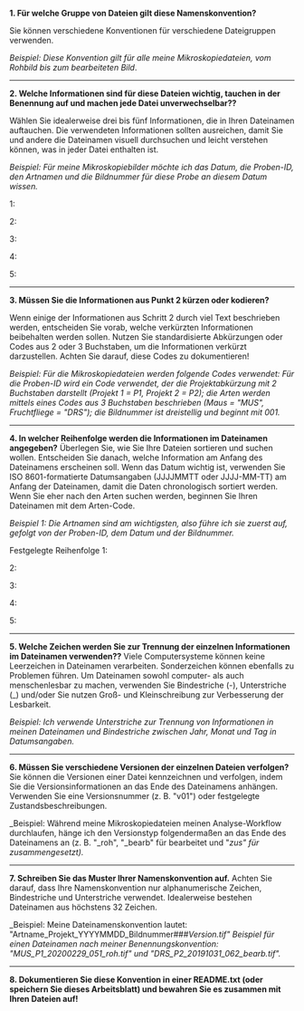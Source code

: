 **1. Für welche Gruppe von Dateien gilt diese Namenskonvention?**

Sie können verschiedene Konventionen für verschiedene Dateigruppen verwenden.

_Beispiel: Diese Konvention gilt für alle meine Mikroskopiedateien, vom Rohbild bis zum bearbeiteten Bild_.



---
**2. Welche Informationen sind für diese Dateien wichtig, tauchen in der Benennung auf und machen jede Datei unverwechselbar??**

Wählen Sie idealerweise drei bis fünf Informationen, die in Ihren Dateinamen auftauchen. Die verwendeten Informationen sollten ausreichen, damit Sie und andere die Dateinamen visuell durchsuchen und leicht verstehen können, was in jeder Datei enthalten ist.

_Beispiel: Für meine Mikroskopiebilder möchte ich das Datum, die Proben-ID, den Artnamen und die Bildnummer für diese Probe an diesem Datum wissen._

1:

2:

3:

4:

5:

---

**3. Müssen Sie die Informationen aus Punkt 2 kürzen oder kodieren?**

Wenn einige der Informationen aus Schritt 2 durch viel Text beschrieben werden, entscheiden Sie vorab, welche verkürzten Informationen beibehalten werden sollen. Nutzen Sie standardisierte Abkürzungen oder Codes aus 2 oder 3 Buchstaben, um die Informationen verkürzt darzustellen. Achten Sie darauf, diese Codes zu dokumentieren!

_Beispiel: Für die Mikroskopiedateien werden folgende Codes verwendet: Für die Proben-ID wird ein Code verwendet, der die Projektabkürzung mit 2 Buchstaben darstellt (Projekt 1 = P1, Projekt 2 = P2); die Arten werden mittels eines Codes aus 3 Buchstaben beschrieben (Maus = "MUS", Fruchtfliege = "DRS"); die Bildnummer ist dreistellig und beginnt mit 001._



---

**4. In welcher Reihenfolge werden die Informationen im Dateinamen angegeben?**
Überlegen Sie, wie Sie Ihre Dateien sortieren und suchen wollen. Entscheiden Sie danach, welche Information am Anfang des Dateinamens erscheinen soll. Wenn das Datum wichtig ist, verwenden Sie ISO 8601-formatierte Datumsangaben (JJJJMMTT oder JJJJ-MM-TT) am Anfang der Dateinamen, damit die Daten chronologisch sortiert werden. Wenn Sie eher nach den Arten suchen werden, beginnen Sie Ihren Dateinamen mit dem Arten-Code.

_Beispiel 1: Die Artnamen sind am wichtigsten, also führe ich sie zuerst auf, gefolgt von der Proben-ID, dem Datum und der Bildnummer._

Festgelegte Reihenfolge
1:

2:

3:

4:

5:

---

**5. Welche Zeichen werden Sie zur Trennung der einzelnen Informationen im Dateinamen verwenden??**
Viele Computersysteme können keine Leerzeichen in Dateinamen verarbeiten. Sonderzeichen können ebenfalls zu Problemen führen. Um Dateinamen sowohl computer- als auch menschenlesbar zu machen, verwenden Sie Bindestriche (-), Unterstriche (_) und/oder Sie nutzen Groß- und Kleinschreibung zur Verbesserung der Lesbarkeit.

_Beispiel: Ich verwende Unterstriche zur Trennung von Informationen in meinen Dateinamen und Bindestriche zwischen Jahr, Monat und Tag in Datumsangaben._




---

**6. Müssen Sie verschiedene Versionen der einzelnen Dateien verfolgen?**
Sie können die Versionen einer Datei kennzeichnen und verfolgen, indem Sie die Versionsinformationen an das Ende des Dateinamens anhängen. Verwenden Sie eine Versionsnummer (z. B. "v01") oder festgelegte Zustandsbeschreibungen.

_Beispiel: Während meine Mikroskopiedateien meinen Analyse-Workflow durchlaufen, hänge ich den Versionstyp folgendermaßen an das Ende des Dateinamens an (z. B. "_roh", "_bearb" für bearbeitet und "_zus" für zusammengesetzt)._




---

**7. Schreiben Sie das Muster Ihrer Namenskonvention auf.**
Achten Sie darauf, dass Ihre Namenskonvention nur alphanumerische Zeichen, Bindestriche und Unterstriche verwendet. Idealerweise bestehen Dateinamen aus höchstens 32 Zeichen.

_Beispiel: Meine Dateinamenskonvention lautet: "Artname_Projekt_YYYYMMDD_Bildnummer###_Version.tif"
Beispiel für einen Dateinamen nach meiner Benennungskonvention: "MUS_P1_20200229_051_roh.tif" und "DRS_P2_20191031_062_bearb.tif"._


---

**8. Dokumentieren Sie diese Konvention in einer README.txt (oder speichern Sie dieses Arbeitsblatt) und bewahren Sie es zusammen mit Ihren Dateien auf!**
